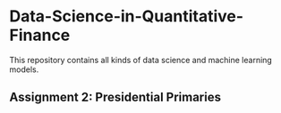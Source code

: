 # Data-Science-in-Quantitative-Finance
This repository contains all kinds of data science and machine learning models.
## Assignment 2: Presidential Primaries
